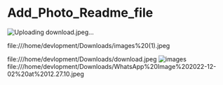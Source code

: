 # Add_Photo_Readme_file

![Uploading download.jpeg…]()


file:///home/devlopment/Downloads/images%20(1).jpeg

file:///home/devlopment/Downloads/download.jpeg
![images](https://user-images.githubusercontent.com/102946994/208048324-db5f0f9c-20e1-43a0-a937-f5361bba5a40.jpeg)
file:///home/devlopment/Downloads/WhatsApp%20Image%202022-12-02%20at%2012.27.10.jpeg
